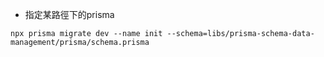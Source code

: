 
- 指定某路徑下的prisma
```
npx prisma migrate dev --name init --schema=libs/prisma-schema-data-management/prisma/schema.prisma
```